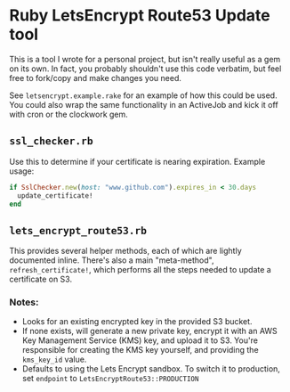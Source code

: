 
# Ruby LetsEncrypt Route53 Update tool

This is a tool I wrote for a personal project, but isn't really useful as a gem
on its own. In fact, you probably shouldn't use this code verbatim, but feel
free to fork/copy and make changes you need.

See `letsencrypt.example.rake` for an example of how this could be used. You
could also wrap the same functionality in an ActiveJob and kick it off with
cron or the clockwork gem.

## `ssl_checker.rb`

Use this to determine if your certificate is nearing expiration. Example usage:

```ruby
if SslChecker.new(host: "www.github.com").expires_in < 30.days
  update_certificate!
end
```

## `lets_encrypt_route53.rb`

This provides several helper methods, each of which are lightly documented
inline. There's also a main "meta-method", `refresh_certificate!`, which
performs all the steps needed to update a certificate on S3.

### Notes:

 * Looks for an existing encrypted key in the provided S3 bucket.
 * If none exists, will generate a new private key, encrypt it with an AWS Key
   Management Service (KMS) key, and upload it to S3. You're responsible for
   creating the KMS key yourself, and providing the `kms_key_id` value.
 * Defaults to using the Lets Encrypt sandbox. To switch it to production, set
   `endpoint` to `LetsEncryptRoute53::PRODUCTION`

